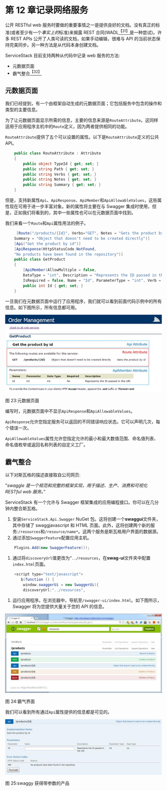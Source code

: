 # 第 12 章记录网络服务

公开 RESTful web 服务时要做的重要事情之一是提供良好的文档。没有真正的标准(或者至少有一个*事实上的*标准)来揭露 REST 合同(WADL[<sup>【31】</sup>](SS_0016.xhtml#_ftn31)是一种尝试)。许多 REST APIs 公开了人类可读的文档，如果手动编辑，很难与 API 的当前状态保持完美同步。另一种方法是从代码本身创建文档。

ServiceStack 目前支持两种从代码中记录 web 服务的方法:

*   元数据页面
*   霸气整合[<sup>【32】</sup>](SS_0016.xhtml#_ftn32)

## 元数据页面

我们已经提到，有一个由框架自动生成的元数据页面；它包括服务中包含的操作和类型的主要信息。

为了让元数据页面显示所需的信息，主要的信息来源是`RouteAttribute`。这同样适用于应用程序主机中的`Route`定义，因为两者提供相同的功能。

`RouteAttribute`提供了五个可以设置的属性。以下是`RouteAttribute`定义的公共 API。

```cs
    public class RouteAttribute : Attribute
    {
        public object TypeId { get; set; }
        public string Path { get; set; }
        public string Verbs { get; set; }
        public string Notes { get; set; }
        public string Summary { get; set; }
    }

```

但是，支持新属性`Api`、`ApiResponse`、`ApiMember`和`ApiAllowableValues`，这些属性现在可用于进一步丰富对象。新的属性将主要在与 Swagger 集成时使用，但是，正如我们将看到的，其中一些属性也可以在元数据页面中找到。

我们来看一个`Route`和`Api`属性用法的例子。

```cs
     [Route("/products/{Id}", Verbs="GET", Notes = "Gets the product by id",
    Summary = "Object that doesn't need to be created directly")]
    [Api("Get the product by id")]
    [ApiResponse(HttpStatusCode.NotFound, 
    "No products have been found in the repository")]
    public class GetProduct
    {
        [ApiMember(AllowMultiple = false,  
        DataType = "int", Description = "Represents the ID passed in the URI",
        IsRequired = false, Name = "Id", ParameterType = "int", Verb = "GET")]
        public int Id { get; set; }
    }

```

一旦我们在元数据页面中运行了应用程序，我们就可以看到前面代码示例中的所有信息。如下图所示，所有信息都可用。

![](img/image030.jpg)

图 23:元数据页面

编写时，元数据页面中不显示`ApiResponse`和`ApiAllowableValues`。

`ApiResponse`允许您指定服务可以返回的不同错误响应状态。它可以声明几次，每个错误一次。

`ApiAllowableValues`属性允许您指定允许的最小和最大数值范围、命名值列表、命名值枚举或返回名称列表的自定义工厂。

## 霸气整合

以下对斯瓦格的描述直接取自公司网页:

”*swaggle 是一个规范和完整的框架实现，用于描述、生产、消费和可视化 RESTful web 服务。*”

ServiceStack 有一个允许与 Swagger 框架集成的应用编程接口。你可以在几分钟内整合斯瓦格。

1.  安装`ServiceStack.Api.Swagger` NuGet 包。这将创建一个**swaggui**文件夹，其中存储了 swaggjavascript 和 HTML 页面。此外，这将创建两个新的服务:`/resources`和`/resource/name*`。这两个服务是斯瓦格用户界面的数据源。
2.  通过添加`SwaggerFeature`配置应用主机。

```cs
    Plugins.Add(new SwaggerFeature());

```

1.  通过将`discoveryUrl`值更改为“`../resources`，在**swag-ui**文件夹中配置`index.html`页面。

```cs
    <script type="text/javascript">
       $(function () {
        window.swaggerUi = new SwaggerUi({
        discoveryUrl:"../resources",

```

1.  运行应用程序。在浏览器中，导航至`/swagger-ui/index.html`。如下图所示，Swagger 将为您提供大量关于您的 API 的信息。

![](img/image031.jpg)

图 24:霸气界面

我们可以看到所有通过`Api`属性提供的信息都是可见的。

![](img/image032.jpg)

图 25:swaggy 获得带参数的产品